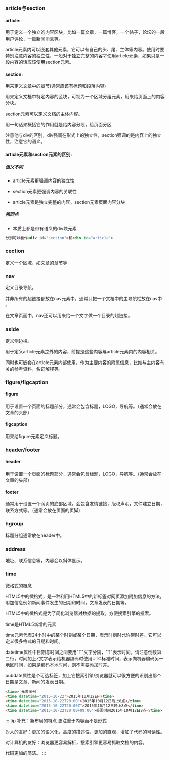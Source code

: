 

### article与section
#### article:

用于定义一个独立的内容区块，比如一篇文章，一篇博客，一个帖子，论坛的一段用户评论，一篇新闻消息等。

article元素内可以嵌套其他元素，它可以有自己的头、尾、主体等内容。使用时要特别注意内容的独立性，一般对于独立完整的内容才使用article元素，如果只是一段内容的话应该使用section元素。

#### section:

用来定义文章中的章节(通常应该有标题和段落内容) 

用来定义文档中特定内容的区块，可视为一个区域分组元素，用来给页面上的内容分块。

section元素可以定义文档的主体内容。 

用一句话来概括它的作用就是给内容分段，给页面分区

注意他与div的区别，div强调在形式上的独立性，section强调的是内容上的独立性，注意它的语义。

#### article元素和section元素的区别:

##### 语义不同

* article元素更强调内容的独立性

* section元素更强调内容的关联性

* article元素是独立完整的内容，section元素页面内容分块

##### 相同点

* 本质上都是带有语义的div块元素

``` html
分别可以看作<div id="section">和<div id="article"> 
```


### cection
定义一个区域，如文章的章节等

### nav
定义目录导航。

并非所有的超链接都放在nav元素中，通常只把一个文档中的主导航栏放在nav中 。

在文章页面中，nav还可以用来给一个文字做一个目录的超链接。

### aside
定义侧边栏。

用于定义article元素之外的内容，前提是这些内容与article元素内的内容相关。 

同时也可嵌套在article元素内部使用，作为主要内容的附属信息，比如与主内容有关的参考资料，名词解释等。

### figure/figcaption
#### figure
用于设置一个页面的标题部分，通常会包含标题，LOGO，导航等。（通常会放在文章的头部）

#### figcaption
用来给figure元素定义标题。

### header/footer
#### header
用于设置一个页面的标题部分，通常会包含标题，LOGO，导航等。（通常会放在文章的头部）

#### footer
通常用于设置一个网页的底部区域，会包含友情链接，版权声明，文件建立日期，联系方式等。（通常会放在页面的页脚）

### hgroup
标题分组通常放在header中。

### address
地址、联系信息等，内容会以斜体显示。

### time
微格式的概念

HTML5中的微格式，是一种利用HTML5中的新标签对网页添加附加信息的方法，附加信息例如新闻事件发生的日期和时间，文章发表的日期等。 

HTML5中的微格式是为了简化浏览器对数据的提取，方便搜索引擎的搜索。

time是HTML5新增的元素

time元素代表24小时中的某个时刻或某个日期，表示时刻时允许带时差。它可以定义很多格式的日期和时间。

datetime属性中日期与时间之间要用"T"文字分隔，"T"表示时间。请注意倒数第二行，时间加上Z文字表示给机器编码时使用UTC标准时间，表示向机器编码另一地区时间，如果是编码本地时间，则不需要添加时差。 

pubdate属性是个可选标签，加上它搜索引擎/浏览器就可以很方便的识别出那个日期是文章、新闻的发表日期。

```html
<time> 元素示例
<time datetime="2015-10-22">2015年10月12日</time>
<time datetime="2015-10-22T20:00">2015年10月12日晚上8点</time>
<time datetime="2015-10-22T20:00Z">2015年10月12日晚上8点</time>
<time datetime="2015-10-22T20:00+09:00">美国时间2015年10月12日8点</time>
```

::: tip 补充：新布局的特点
更注重于内容而不是形式

对人的友好：更加的语义化，高度的描述性，更加的直观，增加了代码的可读性。

对计算机的友好：浏览器更容易解析，搜索引擎更容易抓取文档的内容。

代码更加的简洁。
:::